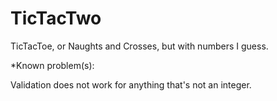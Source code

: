 # TicTacTwo
TicTacToe, or Naughts and Crosses, but with numbers I guess.


*Known problem(s):

Validation does not work for anything that's not an integer.
